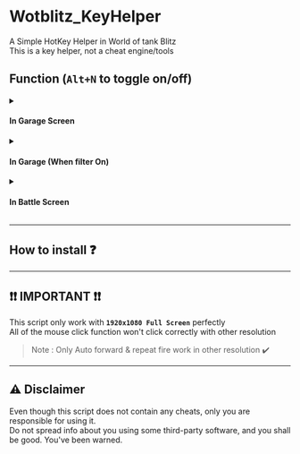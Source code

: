 # Wotblitz_KeyHelper
A Simple HotKey Helper in World of tank Blitz \
This is a key helper, not a cheat engine/tools



## Function (`Alt+N` to toggle on/off) 
<details>
<summary><h4>In Garage Screen</h4></summary>

| Key | Functions | |||||||
| :--: | :-- | :--: | :--: | :--: | :--: | :--: | :--: | :--: |
| `` ` `` | Profile |
| `~` | Store |
| `Shift + M` | Mail |
| `T` | Tech Tree |
| `M` | Mission |
| `Shift + S` | Storage |
| `C` | Chat |
| `Alt + C` | Clan |
| `P` | Platoon[^plat] | 
| `Shift + T` | Tournament |
| `R` | Tranning Room |
| `Shift + C` | Communities |
| `S` | Setting |
| `Space` | Select Game Mode |
| `Shift + 1~7`| --------------------> | 1 | 2 | 3 | 4 | 5 | 6 | 7 |
| ------------- | -------------------- | Crew | Tank Rank | Camo | Consumables | Provisions | Ammo | Equipment |
[^plat]: Since filter and side menu in same screen, Capslock On with `Pinned tank` | Off with open platoon
</details>

<details> 
<summary><h4>In Garage (When filter On)</h4></summary>

| Key | Functions | Note |
| :--: | :-- | :-- |
| `1~0` | Select tier |
| `H`/`J`/`K`/`L` | Select Tank Type \[LT/MT/HT/TD\]|
| `Capslock[On]` + `P` | Select Pinned Tank | Capslock on to choose pinned, otherwise open platoon[^plat] |
</details>

<details>
  <summary><h4>In Battle Screen</h4></summary>

| Key | Functions | Note |
| :--: | :-- | :-- |
| Hold `` ` `` 0.3s | Auto Forward | Press `W`/`S` to take over control |
| `NumPad 1~9` | Select Sector | Only Work with Mid/Big size map |
| Hold `MButton` | Keep Fire | For autoloader tank |
</details>

***
## How to install ❓


***
## ❗❗ IMPORTANT ❗❗
This script only work with **`1920x1080 Full Screen`** perfectly \
All of the mouse click function won't click correctly with other resolution
> Note : Only Auto forward & repeat fire work in other resolution ✔️

***
## ⚠️ Disclaimer
Even though this script does not contain any cheats, only you are responsible for using it. \
Do not spread info about you using some third-party software, and you shall be good. You've been warned.
